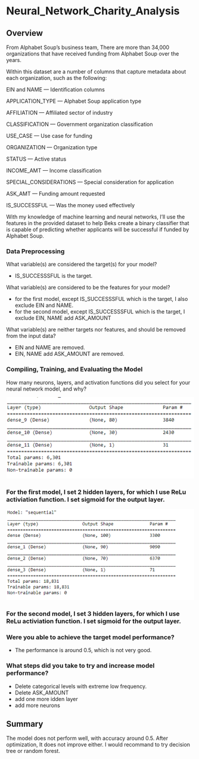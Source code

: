 # Neural_Network_Charity_Analysis

## Overview
From Alphabet Soup’s business team, There are more than 34,000 organizations that have received funding from Alphabet Soup over the years. 

Within this dataset are a number of columns that capture metadata about each organization, such as the following:

EIN and NAME — Identification columns

APPLICATION_TYPE — Alphabet Soup application type

AFFILIATION — Affiliated sector of industry

CLASSIFICATION — Government organization classification

USE_CASE — Use case for funding

ORGANIZATION — Organization type

STATUS — Active status

INCOME_AMT — Income classification

SPECIAL_CONSIDERATIONS — Special consideration for application

ASK_AMT — Funding amount requested

IS_SUCCESSFUL — Was the money used effectively


With my knowledge of machine learning and neural networks, I’ll use the features in the provided dataset to help Beks create a binary classifier that is capable of predicting whether applicants will be successful if funded by Alphabet Soup.

### Data Preprocessing
What variable(s) are considered the target(s) for your model?
 - IS_SUCCESSSFUL is the target.

What variable(s) are considered to be the features for your model?
 - for the first model, except IS_SUCCESSSFUL which is the target, I also exclude EIN and NAME.
 - for the second model, except IS_SUCCESSSFUL which is the target, I exclude EIN, NAME add ASK_AMOUNT

What variable(s) are neither targets nor features, and should be removed from the input data?
  - EIN and NAME are removed.
  - EIN, NAME add ASK_AMOUNT are removed.

### Compiling, Training, and Evaluating the Model

How many neurons, layers, and activation functions did you select for your neural network model, and why?

![1](Resource/1.png)

### For the first model, I set 2 hidden layers, for which I use ReLu activiation function. I set sigmoid for the output layer.

![2](Resource/2.png)

### For the second model, I set 3 hidden layers, for which I use ReLu activiation function. I set sigmoid for the output layer.


### Were you able to achieve the target model performance?

 - The performance is around 0.5, which is not very good.

### What steps did you take to try and increase model performance?

 - Delete categorical levels with extreme low frequency.
 - Delete ASK_AMOUNT
 - add one more idden layer
 - add more neurons 

## Summary

The model does not perform well, with accuracy around 0.5. After optimization, It does not improve either.
I would recommand to try decision tree or random forest.  
